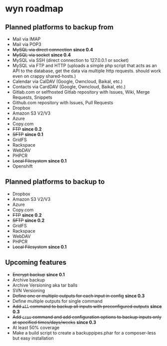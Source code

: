 # wyn roadmap

## Planned platforms to backup from

* Mail via IMAP
* Mail via POP3
* ~~MySQL via direct connection~~ **since 0.4**
* ~~MySQL via socket~~ **since 0.4**
* MySQL via SSH (direct connection to 127.0.0.1 or socket)
* MySQL via FTP and HTTP (uploads a simple php script that acts as an API to the database, get the data via multiple http requests. should work even on crappy shared-hosts.)
* Calendar via CalDAV (Google, Owncloud, Baikal, etc.)
* Contacts via CardDAV (Google, Owncloud, Baikal, etc.)
* Gitlab.com or selfhosted Gitlab repository with Issues, Wiki, Merge Requests, Snippets
* Github.com repository with Issues, Pull Requests
* Dropbox
* Amazon S3 V2/V3
* Azure
* Copy.com
* ~~FTP~~ **since 0.2**
* ~~SFTP~~ **since 0.1**
* GridFS
* Rackspace
* WebDAV
* PHPCR
* ~~Local Filesystem~~ **since 0.1**
* Openshift

## Planned platforms to backup to

* Dropbox
* Amazon S3 V2/V3
* Azure
* Copy.com
* ~~FTP~~ **since 0.2**
* ~~SFTP~~ **since 0.2**
* GridFS
* Rackspace
* WebDAV
* PHPCR
* ~~Local Filesystem~~ **since 0.1**

## Upcoming features

* ~~Encrypt backup~~ **since 0.1**
* Archive backup
* Archive Versioning aka tar balls
* SVN Versioning
* ~~Define one or multiple outputs for each input in config~~ **since 0.3**
* Define multiple outputs for single command
* ~~Add `all` command to backup all inputs with preconfigured outputs~~ **since 0.3**
* ~~Add `cron` command and add configuration options to backup inputs only at specified times/days/weeks~~ **since 0.3**
* At least 50% coverage
* Make a build script to create a backuppipes.phar for a composer-less but easy installation